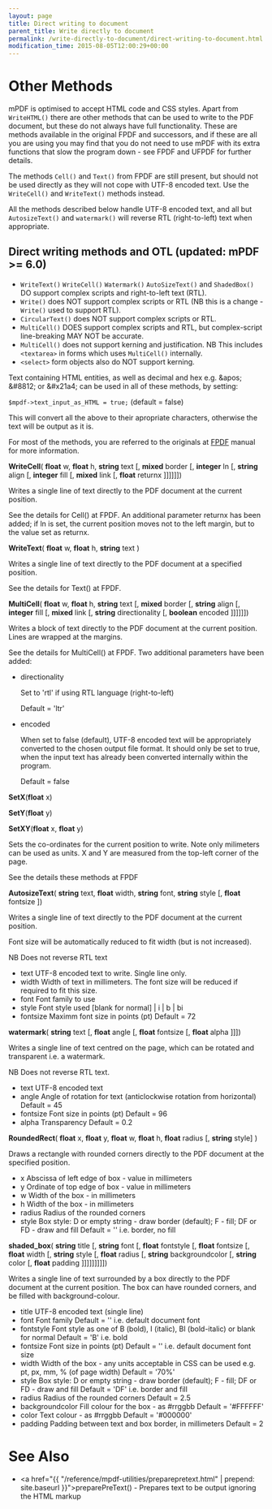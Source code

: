 ```yaml
---
layout: page
title: Direct writing to document
parent_title: Write directly to document
permalink: /write-directly-to-document/direct-writing-to-document.html
modification_time: 2015-08-05T12:00:29+00:00
---
```


# Other Methods

mPDF is optimised to accept HTML code and CSS styles. Apart from `WriteHTML()` there are other methods that can be used 
to write to the PDF document, but these do not always have full functionality. These are methods available in the 
original FPDF and successors, and if these are all you are using you may find that you do not need to use mPDF with 
its extra functions that slow the program down - see FPDF and UFPDF for further details.

The methods `Cell()` and `Text()` from FPDF are still present, but should not be used directly as they will not cope with 
UTF-8 encoded text. Use the `WriteCell()` and `WriteText()` methods instead.

All the methods described below handle UTF-8 encoded text, and all but `AutosizeText()` and `watermark()` will reverse RTL 
(right-to-left) text when appropriate.

## Direct writing methods and OTL (updated: mPDF >= 6.0)

- `WriteText()` `WriteCell()` `Watermark()` `AutoSizeText()` and `ShadedBox()` DO support complex scripts and right-to-left text (RTL).
- `Write()` does NOT support complex scripts or RTL (NB this is a change - `Write()` used to support RTL).
- `CircularText()` does NOT support complex scripts or RTL.
- `MultiCell()` DOES support complex scripts and RTL, but complex-script line-breaking MAY NOT be accurate.
- `MultiCell()` does not support kerning and justification. NB This includes `<textarea>` in forms which uses `MultiCell()` internally.
- `<select>` form objects also do NOT support kerning.

Text containing HTML entities, as well as decimal and hex e.g. &amp;apos; &amp;#8812; or &amp;#x21a4; 
can be used in all of these methods, by setting:

`$mpdf->text_input_as_HTML = true;` (default = false)

This will convert all the above to their apropriate characters, otherwise the text will be output as it is.

For most of the methods, you are referred to the originals at [FPDF](http://www.fpdf.org) 
manual for more information.

**WriteCell**(
**float** w, 
**float** h, 
**string** text
[, **mixed** border
[, **integer** ln
[, **string** align
[, **integer** fill
[, **mixed** link
[, **float** returnx
]]]]]])

Writes a single line of text directly to the PDF document at the current position.

See the details for Cell() at FPDF. An additional parameter returnx has been added; if ln is set, the current position 
moves not to the left margin, but to the value set as returnx.

**WriteText**(
**float** w, 
**float** h, 
**string** text
)

Writes a single line of text directly to the PDF document at a specified position.

See the details for Text() at FPDF.

**MultiCell**(
**float** w, 
**float** h, 
**string** text
[, **mixed** border
[, **string** align
[, **integer** fill
[, **mixed** link
[, **string** directionality
[, **boolean** encoded
]]]]]])

Writes a block of text directly to the PDF document at the current position. Lines are wrapped at the margins.

See the details for MultiCell() at FPDF. Two additional parameters have been added:

<ul>
<li>directionality

Set to 'rtl' if using RTL language (right-to-left)

Default = 'ltr'</li>
<li>encoded

When set to false (default), UTF-8 encoded text will be appropriately converted to the chosen output file format. It 
should only be set to true, when the input text has already been converted internally within the program.

Default = false</li>
</ul>

**SetX**(**float** x)

**SetY**(**float** y)

**SetXY**(**float** x, **float** y)

Sets the co-ordinates for the current position to write. Note only milimeters can be used as units. X and Y are 
measured from the top-left corner of the page.

See the details these methods at FPDF

**AutosizeText**(
**string** text, 
**float** width,
**string** font, 
**string** style
[, **float** fontsize
])

Writes a single line of text directly to the PDF document at the current position.

Font size will be automatically reduced to fit width (but is not increased).

NB Does not reverse RTL text

- text UTF-8 encoded text to write. Single line only.
- width Width of text in millimeters. The font size will be reduced if required to fit this size.
- font Font family to use
- style Font style used [blank for normal] \| i \| b \| bi
- fontsize Maximm font size in points (pt) Default = 72

**watermark**(
**string** text
[, **float** angle
[, **float** fontsize
[, **float** alpha
]]])

Writes a single line of text centred on the page, which can be rotated and transparent i.e. a watermark.

NB Does not reverse RTL text.

- text UTF-8 encoded text
- angle Angle of rotation for text (anticlockwise rotation from horizontal) Default = 45
- fontsize Font size in points (pt) Default = 96
- alpha Transparency Default = 0.2

**RoundedRect**(
**float** x, 
**float** y, 
**float** w, 
**float** h, 
**float** radius
[, **string** style]
)

Draws a rectangle with rounded corners directly to the PDF document at the specified position.

- x Abscissa of left edge of box - value in millimeters
- y Ordinate of top edge of box - value in millimeters
- w Width of the box - in millimeters
- h Width of the box - in millimeters
- radius Radius of the rounded corners
- style Box style: D or empty string - draw border (default); F - fill; DF or FD - draw and fill Default = '' i.e. border, no fill


**shaded_box**(
**string** title
[, **string** font
[, **float** fontstyle
[, **float** fontsize
[, **float** width
[, **string** style
[, **float** radius
[, **string** backgroundcolor
[, **string** color
[, **float** padding
]]]]]]]]])


Writes a single line of text surrounded by a box directly to the PDF document at the current position. The box can have rounded corners, and be filled with background-colour.

- title UTF-8 encoded text (single line)
- font Font family Default = '' i.e. default document font
- fontstyle Font style as one of B (bold), I (italic), BI (bold-italic) or blank for normal Default = 'B' i.e. bold
- fontsize Font size in points (pt) Default = '' i.e. default document font size
- width Width of the box - any units acceptable in CSS can be used e.g. pt, px, mm, % (of page width) Default = '70%'
- style Box style: D or empty string - draw border (default); F - fill; DF or FD - draw and fill Default = 'DF' i.e. border and fill
- radius Radius of the rounded corners Default = 2.5
- backgroundcolor Fill colour for the box - as #rrggbb Default = '#FFFFFF'
- color Text colour - as #rrggbb Default = '#000000'
- padding Padding between text and box border, in millimeters Default = 2

# See Also

- <a href="{{ "/reference/mpdf-utilities/preparepretext.html" | prepend: site.baseurl }}">preparePreText()</a> - Prepares text to be output ignoring the HTML markup
